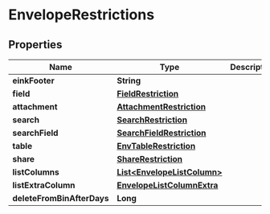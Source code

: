 

# EnvelopeRestrictions


## Properties

| Name | Type | Description | Notes |
|------------ | ------------- | ------------- | -------------|
|**einkFooter** | **String** |  |  [optional] |
|**field** | [**FieldRestriction**](FieldRestriction.md) |  |  [optional] |
|**attachment** | [**AttachmentRestriction**](AttachmentRestriction.md) |  |  [optional] |
|**search** | [**SearchRestriction**](SearchRestriction.md) |  |  [optional] |
|**searchField** | [**SearchFieldRestriction**](SearchFieldRestriction.md) |  |  [optional] |
|**table** | [**EnvTableRestriction**](EnvTableRestriction.md) |  |  [optional] |
|**share** | [**ShareRestriction**](ShareRestriction.md) |  |  [optional] |
|**listColumns** | [**List&lt;EnvelopeListColumn&gt;**](EnvelopeListColumn.md) |  |  [optional] |
|**listExtraColumn** | [**EnvelopeListColumnExtra**](EnvelopeListColumnExtra.md) |  |  [optional] |
|**deleteFromBinAfterDays** | **Long** |  |  [optional] |



